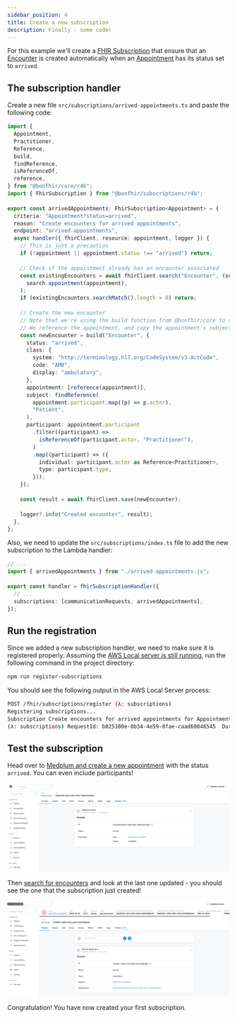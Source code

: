 ```yaml
---
sidebar_position: 4
title: Create a new subscription
description: Finally - some code!
---
```


For this example we'll create a [FHIR Subscription](https://hl7.org/fhir/R4B/subscription.html) that ensure that an
[Encounter](https://hl7.org/fhir/R4B/encounter.html) is created automatically when an [Appointment](https://hl7.org/fhir/R4B/appointment.html)
has its status set to `arrived`.

## The subscription handler

Create a new file `src/subscriptions/arrived-appointments.ts` and paste the following code:

```typescript
import {
  Appointment,
  Practitioner,
  Reference,
  build,
  findReference,
  isReferenceOf,
  reference,
} from "@bonfhir/core/r4b";
import { FhirSubscription } from "@bonfhir/subscriptions/r4b";

export const arrivedAppointments: FhirSubscription<Appointment> = {
  criteria: "Appointment?status=arrived",
  reason: "Create encounters for arrived appointments",
  endpoint: "arrived-appointments",
  async handler({ fhirClient, resource: appointment, logger }) {
    // This is just a precaution
    if (!appointment || appointment.status !== "arrived") return;

    // Check if the appointment already has an encounter associated
    const existingEncounters = await fhirClient.search("Encounter", (search) =>
      search.appointment(appointment),
    );
    if (existingEncounters.searchMatch().length > 0) return;

    // Create the new encounter
    // Note that we're using the build function from @bonfhir/core to create the encounter.
    // We reference the appointment, and copy the appointment's subject and participants as well.
    const newEncounter = build("Encounter", {
      status: "arrived",
      class: {
        system: "http://terminology.hl7.org/CodeSystem/v3-ActCode",
        code: "AMB",
        display: "ambulatory",
      },
      appointment: [reference(appointment)],
      subject: findReference(
        appointment.participant.map((p) => p.actor),
        "Patient",
      ),
      participant: appointment.participant
        .filter((participant) =>
          isReferenceOf(participant.actor, "Practitioner"),
        )
        .map((participant) => ({
          individual: participant.actor as Reference<Practitioner>,
          type: participant.type,
        })),
    });

    const result = await fhirClient.save(newEncounter);

    logger?.info("Created encounter", result);
  },
};
```

Also, we need to update the `src/subscriptions/index.ts` file to add the new subscription to the Lambda handler:

```typescript
// ...
import { arrivedAppointments } from "./arrived-appointments.js";

export const handler = fhirSubscriptionHandler({
  // ...
  subscriptions: [communicationRequests, arrivedAppointments],
});
```

## Run the registration

Since we added a new subscription handler, we need to make sure it is registered properly.
Assuming the [AWS Local server is still running](/docs/build-a-subscription-api-with-aws-lambda/run-and-register-subscriptions#run-the-serverless-application-locally), run the following command in the project directory:

```bash npm2yarn
npm run register-subscriptions
```

You should see the following output in the AWS Local Server process:

```bash
POST /fhir/subscriptions/register (λ: subscriptions)
Registering subscriptions...
Subscription Create encounters for arrived appointments for Appointment?status=arrived on http://host.docker.internal:6000/fhir/subscriptions/arrived-appointments registered.
(λ: subscriptions) RequestId: b025100e-0b34-4e59-8fae-caad60046545  Duration: 139.96 ms  Billed Duration: 140 ms
```

## Test the subscription

Head over to [Medplum and create a new appointment](http://localhost:8100/Appointment) with the status `arrived`.
You can even include participants!

![Medplum Appointment](../../static/img/docs/medplum-appointment.png)

Then [search for encounters](http://localhost:8100/Encounter) and look at the last one updated - you should see the one
that the subscription just created!

![Medplum Encounter](../../static/img/docs/medplum-encounter.png)

Congratulation! You have now created your first subscription.
